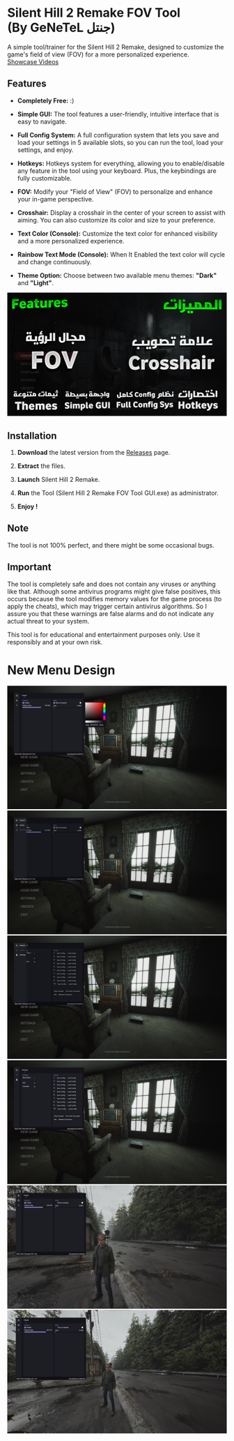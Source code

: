 # Silent Hill 2 Remake FOV Tool <br/>(By GeNeTeL جنتل) 

A simple tool/trainer for the Silent Hill 2 Remake, designed to customize the game's field of view (FOV) for a more personalized experience.
<br> [Showcase Videos](https://www.youtube.com/watch?v=sW3kXIsjUGY)

## Features
- **Completely Free:** :)

- **Simple GUI:** The tool features a user-friendly, intuitive interface that is easy to navigate.

- **Full Config System:** A full configuration system that lets you save and load your settings in 5 available slots, so you can run the tool, load your settings, and enjoy.

- **Hotkeys:** Hotkeys system for everything, allowing you to enable/disable any feature in the tool using your keyboard. Plus, the keybindings are fully customizable.

- **FOV:** Modify your "Field of View" (FOV) to personalize and enhance your in-game perspective.
  
- **Crosshair:** Display a crosshair in the center of your screen to assist with aiming. You can also customize its color and size to your preference.

- **Text Color (Console):**  Customize the text color for enhanced visibility and a more personalized experience.

- **Rainbow Text Mode (Console):** When It Enabled the text color will cycle and change continuously.

- **Theme Option:** Choose between two available menu themes: **"Dark"** and **"Light"**.

![Features](https://github.com/iGeNeTeL/SH2FOV/blob/main/Images/Features.jpg)

## Installation
1. **Download** the latest version from the [Releases](https://github.com/iGeNeTeL/SH2FOV/releases) page.
   
2. **Extract** the files.
   
3. **Launch** Silent Hill 2 Remake.
   
4. **Run** the Tool (Silent Hill 2 Remake FOV Tool GUI.exe) as administrator.
   
5. **Enjoy !**


## Note
The tool is not 100% perfect, and there might be some occasional bugs.



## Important
The tool is completely safe and does not contain any viruses or anything like that. Although some antivirus programs might give false positives, this occurs because the tool modifies memory values for the game process (to apply the cheats), which may trigger certain antivirus algorithms. 
So I assure you that these warnings are false alarms and do not indicate any actual threat to your system.

This tool is for educational and entertainment purposes only. Use it responsibly and at your own risk.


# New Menu Design

![1](https://github.com/iGeNeTeL/SH2FOV/blob/main/Images/New%20Menu/1.png)
![2](https://github.com/iGeNeTeL/SH2FOV/blob/main/Images/New%20Menu/2.png)
![3](https://github.com/iGeNeTeL/SH2FOV/blob/main/Images/New%20Menu/3.png)
![4](https://github.com/iGeNeTeL/SH2FOV/blob/main/Images/New%20Menu/4.png)
![5](https://github.com/iGeNeTeL/SH2FOV/blob/main/Images/New%20Menu/5.png)
![6](https://github.com/iGeNeTeL/SH2FOV/blob/main/Images/New%20Menu/6.png)

